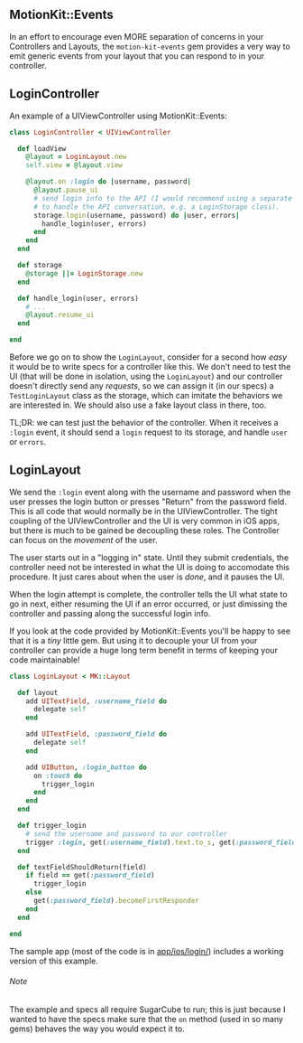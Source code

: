 MotionKit::Events
--------

In an effort to encourage even MORE separation of concerns in your Controllers
and Layouts, the `motion-kit-events` gem provides a very way to emit generic
events from your layout that you can respond to in your controller.

## LoginController

An example of a UIViewController using MotionKit::Events:

```ruby
class LoginController < UIViewController

  def loadView
    @layout = LoginLayout.new
    self.view = @layout.view

    @layout.on :login do |username, password|
      @layout.pause_ui
      # send login info to the API (I would recommend using a separate class
      # to handle the API conversation, e.g. a LoginStorage class).
      storage.login(username, password) do |user, errors|
        handle_login(user, errors)
      end
    end
  end

  def storage
    @storage ||= LoginStorage.new
  end

  def handle_login(user, errors)
    # ...
    @layout.resume_ui
  end

end
```

Before we go on to show the `LoginLayout`, consider for a second how *easy* it
would be to write specs for a controller like this.  We don't need to test the
UI (that will be done in isolation, using the `LoginLayout`) and our controller
doesn't directly send any *requests*, so we can assign it (in our specs) a
`TestLoginLayout` class as the storage, which can imitate the behaviors we are
interested in.  We should also use a fake layout class in there, too.

TL;DR: we can test just the behavior of the controller.  When it receives a
`:login` event, it should send a `login` request to its storage, and handle
`user` or `errors`.


## LoginLayout

We send the `:login` event along with the username and password when the user
presses the login button or presses "Return" from the password field.  This is
all code that would normally be in the UIViewController.  The tight coupling of
the UIViewController and the UI is very common in iOS apps, but there is much to
be gained be decoupling these roles.  The Controller can focus on the *movement*
of the user.

The user starts out in a "logging in" state.  Until they submit credentials, the
controller need not be interested in what the UI is doing to accomodate this
procedure.  It just cares about when the user is *done*, and it pauses the UI.

When the login attempt is complete, the controller tells the UI what state to go
in next, either resuming the UI if an error occurred, or just dimissing the
controller and passing along the successful login info.

If you look at the code provided by MotionKit::Events you'll be happy to see
that it is a *tiny* little gem.  But using it to decouple your UI from your
controller can provide a huge long term benefit in terms of keeping your code
maintainable!

```ruby
class LoginLayout < MK::Layout

  def layout
    add UITextField, :username_field do
      delegate self
    end

    add UITextField, :password_field do
      delegate self
    end

    add UIButton, :login_button do
      on :touch do
        trigger_login
      end
    end
  end

  def trigger_login
    # send the username and password to our controller
    trigger :login, get(:username_field).text.to_s, get(:password_field).text.to_s
  end

  def textFieldShouldReturn(field)
    if field == get(:password_field)
      trigger_login
    else
      get(:password_field).becomeFirstResponder
    end
  end

end
```

The sample app (most of the code is in [app/ios/login/][login]) includes a working
version of this example.

[login]: https://github.com/motion-kit/motion-kit-events/tree/master/app/ios/login/

###### Note

The example and specs all require SugarCube to run; this is just because I
wanted to have the specs make sure that the `on` method (used in so many gems)
behaves the way you would expect it to.
